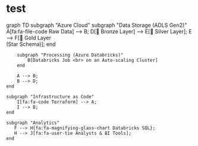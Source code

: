 # test

graph TD
    subgraph "Azure Cloud"
        subgraph "Data Storage (ADLS Gen2)"
            A[fa:fa-file-code Raw Data] --> B;
            D[🥉 Bronze Layer] --> E[🥈 Silver Layer];
            E --> F[🥇 Gold Layer <br> (Star Schema)];
        end

        subgraph "Processing (Azure Databricks)"
            B[Databricks Job <br> on an Auto-scaling Cluster]
        end

        A --> B;
        B --> D;
    end

    subgraph "Infrastructure as Code"
        I[fa:fa-code Terraform] --> A;
        I --> B;
    end

    subgraph "Analytics"
       F --> H{fa:fa-magnifying-glass-chart Databricks SQL};
       H --> J[fa:fa-user-tie Analysts & BI Tools];
    end
